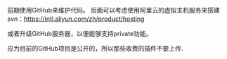 前期使用GitHub来维护代码。 后面可以考虑使用阿里云的虚拟主机服务来搭建svn：https://intl.aliyun.com/zh/product/hosting

或者升级GitHub服务器，以便能够支持private功能。

应为目前的GitHub项目是公开的，所以那些收费的插件不要上传.

